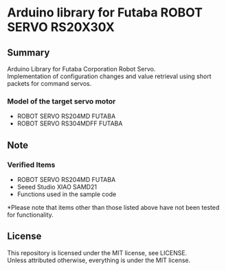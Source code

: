 # Arduino library for Futaba ROBOT SERVO RS20X30X

## Summary
Arduino Library for Futaba Corporation Robot Servo.  
Implementation of configuration changes and value retrieval using short packets for command servos.

### Model of the target servo motor
- ROBOT SERVO RS204MD FUTABA
- ROBOT SERVO RS304MDFF FUTABA

## Note
### Verified Items
- ROBOT SERVO RS204MD FUTABA
- Seeed Studio XIAO SAMD21
- Functions used in the sample code
  
*Please note that items other than those listed above have not been tested for functionality.

## License
This repository is licensed under the MIT license, see LICENSE.  
Unless attributed otherwise, everything is under the MIT license.
